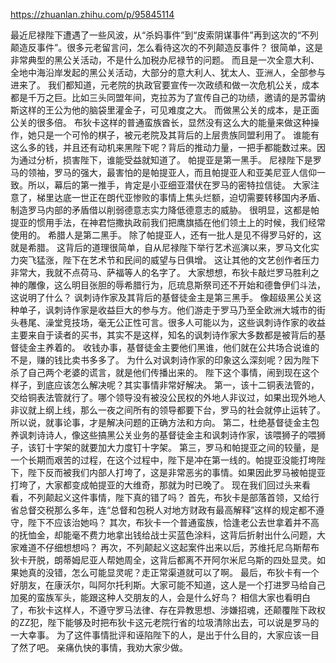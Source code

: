 https://zhuanlan.zhihu.com/p/95845114

最近尼禄陛下遭遇了一些风波，从“杀妈事件”到“皮索阴谋事件”再到这次的“不列颠造反事件”。很多元老留言问，怎么看待这次的不列颠造反事件？
很简单，这是非常典型的黑公关活动，不是什么加税办尼禄节的问题。
而且是一次全意大利、全地中海沿岸发起的黑公关活动，大部分的意大利人、犹太人、亚洲人，全部参与进来了。
我们都知道，元老院的执政官要宣传一次政绩和做一次危机公关，成本都是千万之巨。比如三头同盟年间，克拉苏为了宣传自己的功绩，邀请的是苏雷纳斯这样的王公为他的脑袋里灌金子，可见难度之大。
而做黑公关的成本，是正面公关的很多倍。
布狄卡这样的普通蛮族酋长，显然没有这么大的能量来做这种操作，她只是一个可怜的棋子，被元老院及其背后的上层贵族同盟利用了。
谁能有这么多的钱，并且还有动机来黑陛下呢？背后的推动力量，一把手都能数过来。因为通过分析，损害陛下，谁能受益就知道了。
帕提亚是第一黑手。
尼禄陛下是罗马的领袖，罗马的强大，最害怕的是帕提亚人，而且帕提亚人和亚美尼亚人信仰一致。所以，幕后的第一推手，肯定是小亚细亚潜伏在罗马的密特拉信徒。
大家注意了，梯里达底一世正在朗代亚惨败的事情上焦头烂额，迫切需要转移国内矛盾、制造罗马内部的矛盾借以削弱德意志实力降低德意志的威胁。
很明显，这都是帕提亚的惯用手法，在神君恺撒执政前我们把鹰旗插在他们领土上的时候，我们经常使用的。
希腊人是第二黑手。
除了帕提亚人，还有一批人是见不得罗马好的，这就是希腊。
这背后的道理很简单，自从尼禄陛下举行艺术巡演以来，罗马文化实力突飞猛涨，陛下在艺术节和民间的威望与日俱增。
这让其他的文艺创作者压力非常大，我就不点荷马、萨福等人的名字了。
大家想想，布狄卡敲烂罗马胜利之神的雕像，这么明目张胆的辱希腊行为，厄琉息斯祭司还不开始和德鲁伊们斗法，这说明了什么？
讽刺诗作家及其背后的基督徒金主是第三黑手。
像超级黑公关这种单子，讽刺诗作家是收益巨大的参与方。他们游走于罗马乃至全欧洲大城市的街头巷尾、澡堂竞技场，毫无公正性可言。很多人可能以为，这些讽刺诗作家的收益主要来自于读者的买书，其实不是这样，知名的讽刺诗作家大多数都是被背后的基督徒金主养着的。
收钱办事，基督徒金主要他们黑谁，他们就在公共场合说谁的不是，赚的钱比卖书多多了。
为什么对讽刺诗作家的印象这么深刻呢？因为陛下杀了自己两个老婆的谎言，就是他们传播出来的。
陛下这个事情，闹到现在这个样子，到底应该怎么解决呢？其实事情非常好解决。
第一，该十二铜表法管的，交给铜表法管就行了。哪个领导没有被没公民权的外地人非议过，如果出现外地人非议就上纲上线，那么一夜之间所有的领导都要下台，罗马的社会就停止运转了。所以说，就事论事，才是解决问题的正确方法和方向。
第二，杜绝基督徒金主包养讽刺诗诗人，像这些搞黑公关业务的基督徒金主和讽刺诗作家，该喂狮子的喂狮子，该钉十字架的就要加大力度钉十字架。
第三，罗马和帕提亚之间的较量，是一个长期而艰苦的过程，在这个过程中，陛下是冲在第一线的。帕提亚没能打垮陛下，陛下反而被我们内部人打垮了，这是非常恶劣的事情。如果因此罗马被帕提亚打垮了，大家都变成帕提亚的大维奇，那就为时已晚了。
现在我们回过头来看看，不列颠起义这件事情，陛下真的错了吗？
首先，布狄卡是部落首领，又给行省总督交税那么多年，连“总督和包税人对地方财政有最高解释”这样的规定都不遵守，陛下不应该治她吗？
其次，布狄卡一个普通蛮族，恰逢老公去世拿着并不高的抚恤金，却能毫不费力地拿出钱给战士买蓝色涂料，这背后折射出什么问题，大家难道不仔细想想吗？
再次，不列颠起义这起案件出来以后，苏维托尼乌斯帮布狄卡开脱，朗蒂姆尼亚人帮她周全，这背后都离不开阿尔米尼乌斯的四处显灵。如果她真的没错，怎么可能显灵呢？走正常渠道就可以了啊。
最后，布狄卡有一个好朋友，在康沃尔，叫阿尔托利斯。大家可能不知道，这人是一个打进罗马给自己加冕的蛮族军头，能跟这种人交朋友的人，会是什么好鸟？
相信大家也看明白了，布狄卡这样人，不遵守罗马法律、存在异教思想、涉嫌招魂，还颠覆陛下政权的ZZ犯，陛下能够及时把布狄卡这元老院行省的垃圾清除出去，可以说是罗马的一大幸事。
为了这件事情批评和诬陷陛下的人，是出于什么目的，大家应该一目了然了吧。
亲痛仇快的事情，我劝大家少做。

